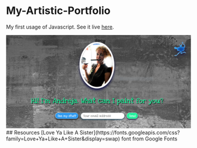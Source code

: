 # My-Artistic-Portfolio
My first usage of Javascript.
See it live [here](https://andrejap.github.io/My-Artistic-Portfolio/).

<img src="screenshot.PNG" alt="screenshot">
## Resources
[Love Ya Like A Sister](https://fonts.googleapis.com/css?family=Love+Ya+Like+A+Sister&display=swap) font from Google Fonts 
